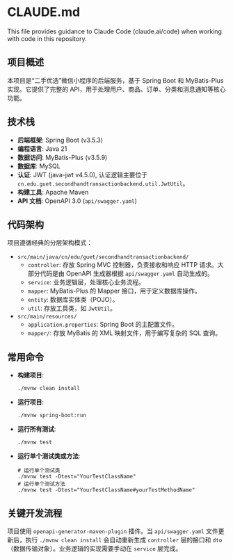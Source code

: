 # CLAUDE.md

This file provides guidance to Claude Code (claude.ai/code) when working with code in this repository.

## 项目概述

本项目是“二手优选”微信小程序的后端服务，基于 Spring Boot 和 MyBatis-Plus 实现。它提供了完整的 API，用于处理用户、商品、订单、分类和消息通知等核心功能。

## 技术栈

- **后端框架**: Spring Boot (v3.5.3)
- **编程语言**: Java 21
- **数据访问**: MyBatis-Plus (v3.5.9)
- **数据库**: MySQL
- **认证**: JWT (java-jwt v4.5.0), 认证逻辑主要位于 `cn.edu.guet.secondhandtransactionbackend.util.JwtUtil`。
- **构建工具**: Apache Maven
- **API 文档**: OpenAPI 3.0 (`api/swagger.yaml`)

## 代码架构

项目遵循经典的分层架构模式：

- `src/main/java/cn/edu/guet/secondhandtransactionbackend/`
  - `controller`: 存放 Spring MVC 控制器，负责接收和响应 HTTP 请求。大部分代码是由 OpenAPI 生成器根据 `api/swagger.yaml` 自动生成的。
  - `service`: 业务逻辑层，处理核心业务流程。
  - `mapper`: MyBatis-Plus 的 Mapper 接口，用于定义数据库操作。
  - `entity`: 数据库实体类（POJO）。
  - `util`: 存放工具类，如 `JwtUtil`。
- `src/main/resources/`
  - `application.properties`: Spring Boot 的主配置文件。
  - `mapper/`: 存放 MyBatis 的 XML 映射文件，用于编写复杂的 SQL 查询。

## 常用命令

- **构建项目**:
  ```shell
  ./mvnw clean install
  ```

- **运行项目**:
  ```shell
  ./mvnw spring-boot:run
  ```

- **运行所有测试**:
  ```shell
  ./mvnw test
  ```

- **运行单个测试类或方法**:
  ```shell
  # 运行单个测试类
  ./mvnw test -Dtest="YourTestClassName"
  # 运行单个测试方法
  ./mvnw test -Dtest="YourTestClassName#yourTestMethodName"
  ```

## 关键开发流程

项目使用 `openapi-generator-maven-plugin` 插件。当 `api/swagger.yaml` 文件更新后，执行 `./mvnw clean install` 会自动重新生成 `controller` 层的接口和 `dto`（数据传输对象）。业务逻辑的实现需要手动在 `service` 层完成。
